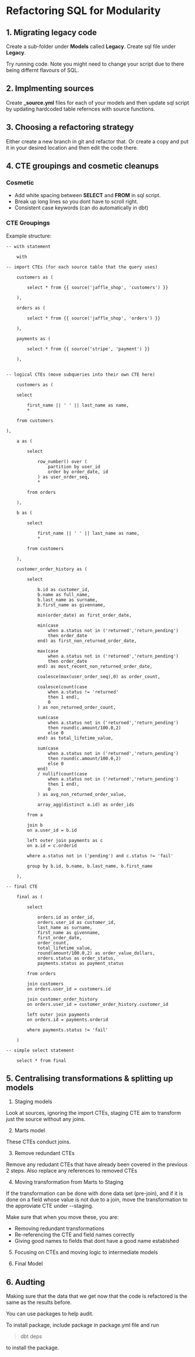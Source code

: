 # Refactoring SQL for Modularity

## 1. Migrating legacy code

Create a sub-folder under **Models** called **Legacy**. Create sql file under **Legacy**.

Try running code. Note you might need to change your script due to there being differnt flavours of SQL. 

## 2. Implmenting sources

Create **_source.yml** files for each of your models and then update sql script by updating hardcoded table refernces with source functions. 

## 3. Choosing a refactoring strategy

Either create a new branch in git and refactor that. Or create a copy and put it in your desired location and then edit the code there. 

## 4. CTE groupings and cosmetic cleanups

### Cosmetic

- Add white spacing between **SELECT** and **FROM** in sql script.
- Break up long lines so you dont have to scroll right.
- Consistent case keywords (can do automatically in dbt)

### CTE Groupings

Example structure:

```
-- with statement

    with

-- import CTEs (for each source table that the query uses)

    customers as (

        select * from {{ source('jaffle_shop', 'customers') }}

    ),

    orders as (

        select * from {{ source('jaffle_shop', 'orders') }}

    ),

    payments as (

        select * from {{ source('stripe', 'payment') }}

    ),


-- logical CTEs (move subqueries into their own CTE here)

    customers as (

    select 

        first_name || ' ' || last_name as name, 
        * 

    from customers

),

    a as (

        select 

            row_number() over (
                partition by user_id 
                order by order_date, id
            ) as user_order_seq,
            *

        from orders

    ),

    b as ( 

        select 

            first_name || ' ' || last_name as name, 
            * 

        from customers

    ),

    customer_order_history as (

        select 

            b.id as customer_id,
            b.name as full_name,
            b.last_name as surname,
            b.first_name as givenname,

            min(order_date) as first_order_date,

            min(case 
                when a.status not in ('returned','return_pending') 
                then order_date 
            end) as first_non_returned_order_date,

            max(case 
                when a.status not in ('returned','return_pending') 
                then order_date 
            end) as most_recent_non_returned_order_date,

            coalesce(max(user_order_seq),0) as order_count,

            coalesce(count(case 
                when a.status != 'returned' 
                then 1 end),
                0
            ) as non_returned_order_count,

            sum(case 
                when a.status not in ('returned','return_pending') 
                then round(c.amount/100.0,2) 
                else 0 
            end) as total_lifetime_value,

            sum(case 
                when a.status not in ('returned','return_pending') 
                then round(c.amount/100.0,2) 
                else 0 
            end)
            / nullif(count(case 
                when a.status not in ('returned','return_pending') 
                then 1 end),
                0
            ) as avg_non_returned_order_value,

            array_agg(distinct a.id) as order_ids

        from a

        join b
        on a.user_id = b.id

        left outer join payments as c
        on a.id = c.orderid

        where a.status not in ('pending') and c.status != 'fail'

        group by b.id, b.name, b.last_name, b.first_name

    ),

-- final CTE

    final as (

        select 

            orders.id as order_id,
            orders.user_id as customer_id,
            last_name as surname,
            first_name as givenname,
            first_order_date,
            order_count,
            total_lifetime_value,
            round(amount/100.0,2) as order_value_dollars,
            orders.status as order_status,
            payments.status as payment_status

        from orders

        join customers
        on orders.user_id = customers.id

        join customer_order_history
        on orders.user_id = customer_order_history.customer_id

        left outer join payments
        on orders.id = payments.orderid

        where payments.status != 'fail'

    )

-- simple select statement

    select * from final

```

## 5. Centralising transformations & splitting up models

1. Staging models

Look at sources, ignoring the import CTEs, staging CTE aim to transform just the source without any joins. 

2. Marts model

These CTEs conduct joins.

3. Remove redundant CTEs

Remove any redudant CTEs that have already been covered in the previous 2 steps. Also replace any references to removed CTEs

4. Moving transformation from Marts to Staging

If the transformation can be done with done data set (pre-join), and if it is done on a field whose value is not due to a join, move the transformation to the approviate CTE under --staging. 

Make sure that when you move these, you are:
- Removing redundant transformations
- Re-referencing the CTE and field names correctly
- Giving good names to fields that dont have a good name estabished

5. Focusing on CTEs and moving logic to intermediate models

6. Final Model

## 6. Audting 

Making sure that the data that we get now that the code is refactored is the same as the results before. 

You can use packages to help audit. 

To install package, include package in package.yml file and run

> dbt deps

to install the package.